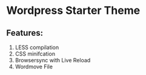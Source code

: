 # Wordpress Starter Theme
## Features:
1. LESS compilation
2. CSS minifcation
3. Browsersync with Live Reload
4. Wordmove File

